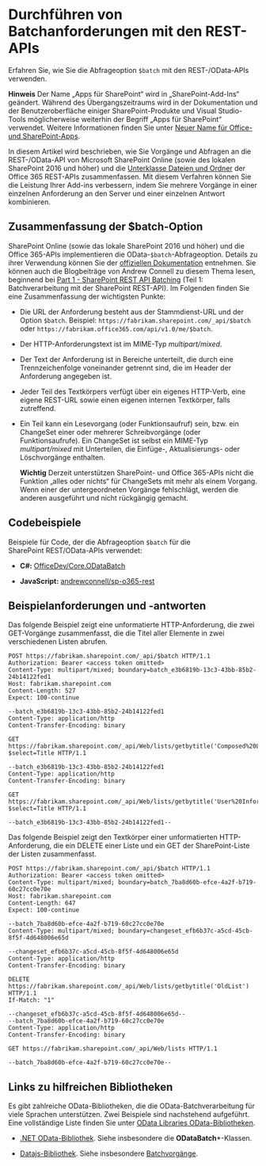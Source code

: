 
# <a name="make-batch-requests-with-the-rest-apis"></a>Durchführen von Batchanforderungen mit den REST-APIs
Erfahren Sie, wie Sie die Abfrageoption `$batch` mit den REST-/OData-APIs verwenden.
 

 **Hinweis** Der Name „Apps für SharePoint“ wird in „SharePoint-Add-Ins“ geändert. Während des Übergangszeitraums wird in der Dokumentation und der Benutzeroberfläche einiger SharePoint-Produkte und Visual Studio-Tools möglicherweise weiterhin der Begriff „Apps für SharePoint“ verwendet. Weitere Informationen finden Sie unter [Neuer Name für Office- und SharePoint-Apps](new-name-for-apps-for-sharepoint#bk_newname).
 

In diesem Artikel wird beschrieben, wie Sie Vorgänge und Abfragen an die REST-/OData-API von Microsoft SharePoint Online (sowie des lokalen SharePoint 2016 und höher) und die [Unterklasse Dateien und Ordner](http://msdn.microsoft.com/en-us/office/office365/api/files-rest-operations) der Office 365 REST-APIs zusammenfassen. Mit diesem Verfahren können Sie die Leistung Ihrer Add-ins verbessern, indem Sie mehrere Vorgänge in einer einzelnen Anforderung an den Server und einer einzelnen Antwort kombinieren.
 

## <a name="executive-summary-of-the-batch-option"></a>Zusammenfassung der $batch-Option

SharePoint Online (sowie das lokale SharePoint 2016 und höher) und die Office 365-APIs implementieren die OData-`$batch`-Abfrageoption. Details zu ihrer Verwendung können Sie der [offiziellen Dokumentation](http://www.odata.org/documentation/odata-version-3-0/batch-processing) entnehmen. Sie können auch die Blogbeiträge von Andrew Connell zu diesem Thema lesen, beginnend bei [Part 1 - SharePoint REST API Batching](http://www.andrewconnell.com/blog/part-1-sharepoint-rest-api-batching-understanding-batching-requests) (Teil 1: Batchverarbeitung mit der SharePoint REST-API). Im Folgenden finden Sie eine Zusammenfassung der wichtigsten Punkte:
 

 

- Die URL der Anforderung besteht aus der Stammdienst-URL und der Option `$batch`. Beispiel: `https://fabrikam.sharepoint.com/_api/$batch` oder `https://fabrikam.office365.com/api/v1.0/me/$batch`.
    
 
- Der HTTP-Anforderungstext ist im MIME-Typ *multipart/mixed*.
    
 
- Der Text der Anforderung ist in Bereiche unterteilt, die durch eine Trennzeichenfolge voneinander getrennt sind, die im Header der Anforderung angegeben ist.
    
 
- Jeder Teil des Textkörpers verfügt über ein eigenes HTTP-Verb, eine eigene REST-URL sowie einen eigenen internen Textkörper, falls zutreffend.
    
 
- Ein Teil kann ein Lesevorgang (oder Funktionsaufruf) sein, bzw. ein ChangeSet einer oder mehrerer Schreibvorgänge (oder Funktionsaufrufe). Ein ChangeSet ist selbst ein MIME-Typ *multipart/mixed* mit Unterteilen, die Einfüge-, Aktualisierungs- oder Löschvorgänge enthalten.
    
     **Wichtig** Derzeit unterstützen SharePoint- und Office 365-APIs nicht die Funktion „alles oder nichts“ für ChangeSets mit mehr als einem Vorgang. Wenn einer der untergeordneten Vorgänge fehlschlägt, werden die anderen ausgeführt und nicht rückgängig gemacht.

## <a name="code-samples"></a>Codebeispiele

Beispiele für Code, der die Abfrageoption `$batch` für die SharePoint REST/OData-APIs verwendet:
 

 

-  **C#:** [OfficeDev/Core.ODataBatch](https://github.com/OfficeDev/PnP/tree/master/Samples/Core.ODataBatch)
    
 
-  **JavaScript:** [andrewconnell/sp-o365-rest](https://github.com/andrewconnell/sp-o365-rest/blob/master/SpRestBatchSample/Scripts/App.js)
    
 

## <a name="example-requests-and-responses"></a>Beispielanforderungen und -antworten

Das folgende Beispiel zeigt eine unformatierte HTTP-Anforderung, die zwei GET-Vorgänge zusammenfasst, die die Titel aller Elemente in zwei verschiedenen Listen abrufen.
 

 

```
POST https://fabrikam.sharepoint.com/_api/$batch HTTP/1.1
Authorization: Bearer <access token omitted>
Content-Type: multipart/mixed; boundary=batch_e3b6819b-13c3-43bb-85b2-24b14122fed1
Host: fabrikam.sharepoint.com
Content-Length: 527
Expect: 100-continue

--batch_e3b6819b-13c3-43bb-85b2-24b14122fed1
Content-Type: application/http
Content-Transfer-Encoding: binary

GET https://fabrikam.sharepoint.com/_api/Web/lists/getbytitle('Composed%20Looks')/items?$select=Title HTTP/1.1

--batch_e3b6819b-13c3-43bb-85b2-24b14122fed1
Content-Type: application/http
Content-Transfer-Encoding: binary

GET https://fabrikam.sharepoint.com/_api/Web/lists/getbytitle('User%20Information%20List')/items?$select=Title HTTP/1.1

--batch_e3b6819b-13c3-43bb-85b2-24b14122fed1--

```

Das folgende Beispiel zeigt den Textkörper einer unformatierten HTTP-Anforderung, die ein DELETE einer Liste und ein GET der SharePoint-Liste der Listen zusammenfasst.
 

 



```
POST https://fabrikam.sharepoint.com/_api/$batch HTTP/1.1
Authorization: Bearer <access token omitted>
Content-Type: multipart/mixed; boundary=batch_7ba8d60b-efce-4a2f-b719-60c27cc0e70e
Host: fabrikam.sharepoint.com
Content-Length: 647
Expect: 100-continue

--batch_7ba8d60b-efce-4a2f-b719-60c27cc0e70e
Content-Type: multipart/mixed; boundary=changeset_efb6b37c-a5cd-45cb-8f5f-4d648006e65d

--changeset_efb6b37c-a5cd-45cb-8f5f-4d648006e65d
Content-Type: application/http
Content-Transfer-Encoding: binary

DELETE https://fabrikam.sharepoint.com/_api/Web/lists/getbytitle('OldList') HTTP/1.1
If-Match: "1"

--changeset_efb6b37c-a5cd-45cb-8f5f-4d648006e65d--
--batch_7ba8d60b-efce-4a2f-b719-60c27cc0e70e
Content-Type: application/http
Content-Transfer-Encoding: binary

GET https://fabrikam.sharepoint.com/_api/Web/lists HTTP/1.1

--batch_7ba8d60b-efce-4a2f-b719-60c27cc0e70e--
```


## <a name="links-to-helpful-libraries"></a>Links zu hilfreichen Bibliotheken

Es gibt zahlreiche OData-Bibliotheken, die die OData-Batchverarbeitung für viele Sprachen unterstützen. Zwei Beispiele sind nachstehend aufgeführt. Eine vollständige Liste finden Sie unter [OData Libraries OData-Bibliotheken](http://www.odata.org/libraries/).
 

 

-  [.NET OData-Bibliothek](http://msdn.microsoft.com/en-us/office/microsoft.data.odata%28v=vs.90%29). Siehe insbesondere die **ODataBatch***-Klassen.
    
 
-  [Datajs-Bibliothek](http://datajs.codeplex.com/documentation). Siehe insbesondere [Batchvorgänge](http://datajs.codeplex.com/wikipage?title=datajs%20OData%20API&amp;referringTitle=Documentation#Batch).
    
 

